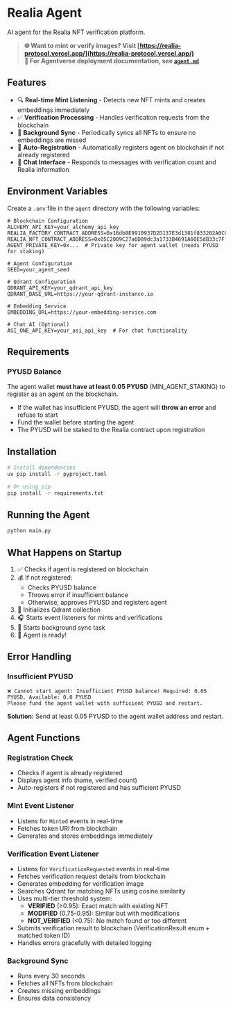 # Realia Agent

AI agent for the Realia NFT verification platform.

> **🌐 Want to mint or verify images? Visit [https://realia-protocol.vercel.app/](https://realia-protocol.vercel.app/)**  
> **📄 For Agentverse deployment documentation, see [`agent.md`](./agent.md)**

## Features

- 🔍 **Real-time Mint Listening** - Detects new NFT mints and creates embeddings immediately
- ✅ **Verification Processing** - Handles verification requests from the blockchain
- 🔄 **Background Sync** - Periodically syncs all NFTs to ensure no embeddings are missed
- 🤖 **Auto-Registration** - Automatically registers agent on blockchain if not already registered
- 💬 **Chat Interface** - Responds to messages with verification count and Realia information

## Environment Variables

Create a `.env` file in the `agent` directory with the following variables:

```env
# Blockchain Configuration
ALCHEMY_API_KEY=your_alchemy_api_key
REALIA_FACTORY_CONTRACT_ADDRESS=0x16db8E9910937D2D137E3d1381f833202A0CC5A4
REALIA_NFT_CONTRACT_ADDRESS=0x05C2009C27a6D89dc3a1733B4691A60E5dB33c7F
AGENT_PRIVATE_KEY=0x...  # Private key for agent wallet (needs PYUSD for staking)

# Agent Configuration
SEED=your_agent_seed

# Qdrant Configuration
QDRANT_API_KEY=your_qdrant_api_key
QDRANT_BASE_URL=https://your-qdrant-instance.io

# Embedding Service
EMBEDDING_URL=https://your-embedding-service.com

# Chat AI (Optional)
ASI_ONE_API_KEY=your_asi_api_key  # For chat functionality
```

## Requirements

### PYUSD Balance

The agent wallet **must have at least 0.05 PYUSD** (MIN_AGENT_STAKING) to register as an agent on the blockchain.

- If the wallet has insufficient PYUSD, the agent will **throw an error** and refuse to start
- Fund the wallet before starting the agent
- The PYUSD will be staked to the Realia contract upon registration

## Installation

```bash
# Install dependencies
uv pip install -r pyproject.toml

# Or using pip
pip install -r requirements.txt
```

## Running the Agent

```bash
python main.py
```

## What Happens on Startup

1. ✅ Checks if agent is registered on blockchain
2. 💰 If not registered:
   - Checks PYUSD balance
   - Throws error if insufficient balance
   - Otherwise, approves PYUSD and registers agent
3. 🔄 Initializes Qdrant collection
4. 🎧 Starts event listeners for mints and verifications
5. 🔄 Starts background sync task
6. 🚀 Agent is ready!

## Error Handling

### Insufficient PYUSD

```
❌ Cannot start agent: Insufficient PYUSD balance! Required: 0.05 PYUSD, Available: 0.0 PYUSD
Please fund the agent wallet with sufficient PYUSD and restart.
```

**Solution:** Send at least 0.05 PYUSD to the agent wallet address and restart.

## Agent Functions

### Registration Check
- Checks if agent is already registered
- Displays agent info (name, verified count)
- Auto-registers if not registered and has sufficient PYUSD

### Mint Event Listener
- Listens for `Minted` events in real-time
- Fetches token URI from blockchain
- Generates and stores embeddings immediately

### Verification Event Listener
- Listens for `VerificationRequested` events in real-time
- Fetches verification request details from blockchain
- Generates embedding for verification image
- Searches Qdrant for matching NFTs using cosine similarity
- Uses multi-tier threshold system:
  - **VERIFIED** (≥0.95): Exact match with existing NFT
  - **MODIFIED** (0.75-0.95): Similar but with modifications
  - **NOT_VERIFIED** (<0.75): No match found or too different
- Submits verification result to blockchain (VerificationResult enum + matched token ID)
- Handles errors gracefully with detailed logging

### Background Sync
- Runs every 30 seconds
- Fetches all NFTs from blockchain
- Creates missing embeddings
- Ensures data consistency

